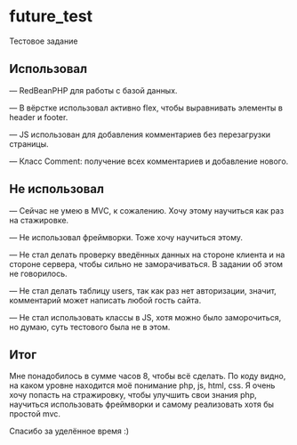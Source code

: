 # future_test
Тестовое задание

## Использовал
— RedBeanPHP для работы с базой данных.

— В вёрстке использовал активно flex, чтобы выравнивать элементы в header и footer.

— JS использован для добавления комментариев без перезагрузки страницы.

— Класс Comment: получение всех комментариев и добавление нового.


## Не использовал
— Сейчас не умею в MVC, к сожалению. Хочу этому научиться как раз на стажировке.

— Не использовал фреймворки. Тоже хочу научиться этому.

— Не стал делать проверку введённых данных на стороне клиента и на стороне сервера, чтобы сильно не заморачиваться. В задании об этом не говорилось.

— Не стал делать таблицу users, так как раз нет авторизации, значит, комментарий может написать любой гость сайта.

— Не стал использовать классы в JS, хотя можно было заморочиться, но думаю, суть тестового была не в этом.


## Итог
Мне понадобилось в сумме часов 8, чтобы всё сделать. По коду видно, на каком уровне находится моё понимание php, js, html, css.
Я очень хочу попасть на стражировку, чтобы улучшить свои знания php, научиться использовать фреймворки и самому реализовать хотя бы простой mvc.

Спасибо за уделённое время :)
